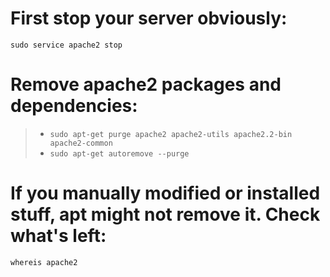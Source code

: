 ###
# First stop your server obviously:
`sudo service apache2 stop`

# Remove apache2 packages and dependencies:

>- `sudo apt-get purge apache2 apache2-utils apache2.2-bin apache2-common` <br>
>- `sudo apt-get autoremove --purge`

# If you manually modified or installed stuff, apt might not remove it. Check what's left:
`whereis apache2`